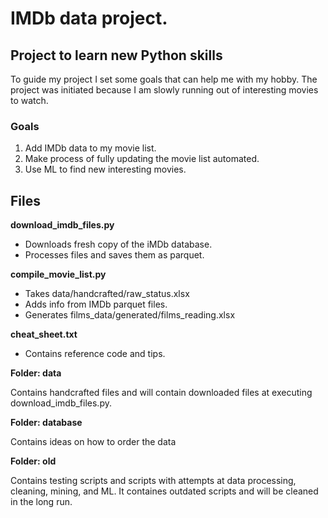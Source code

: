 # IMDb data project.

## Project to learn new Python skills

To guide my project I set some goals that can help me with my hobby.
The project was initiated because I am slowly running out of interesting movies to watch.

### Goals

1. Add IMDb data to my movie list.
2. Make process of fully updating the movie list automated.
3. Use ML to find new interesting movies.

## Files
<b>download_imdb_files.py</b>

- Downloads fresh copy of the iMDb database.
- Processes files and saves them as parquet.

<b>compile_movie_list.py</b>

- Takes data/handcrafted/raw_status.xlsx
- Adds info from IMDb parquet files.
- Generates films_data/generated/films_reading.xlsx

<b>cheat_sheet.txt</b>

- Contains reference code and tips.

<b>Folder: data</b>

Contains handcrafted files and will contain downloaded files at executing download_imdb_files.py.

<b>Folder: database</b>

Contains ideas on how to order the data

<b>Folder: old</b>

Contains testing scripts and scripts with attempts at data processing, cleaning, mining, and ML.
It containes outdated scripts and will be cleaned in the long run.
